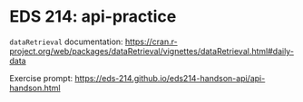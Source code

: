 # EDS 214: api-practice


`dataRetrieval` documentation: https://cran.r-project.org/web/packages/dataRetrieval/vignettes/dataRetrieval.html#daily-data

Exercise prompt: https://eds-214.github.io/eds214-handson-api/api-handson.html

